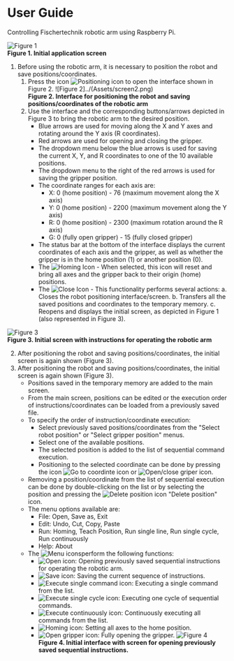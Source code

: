 # User Guide

Controlling Fischertechnik robotic arm using Raspberry Pi.

![Figure 1](../Assets/screen1_empty.png)  
**Figure 1. Initial application screen**

1. Before using the robotic arm, it is necessary to position the robot and save positions/coordinates.
    1. Press the icon ![Positioning icon](../Assets/position_icon.png) to open the interface shown in Figure 2.
![Figure 2]../(Assets/screen2.png)  
**Figure 2. Interface for positioning the robot and saving positions/coordinates of the robotic arm**  
    1. Use the interface and the corresponding buttons/arrows depicted in Figure 3 to bring the robotic arm to the desired position.
        - Blue arrows are used for moving along the X and Y axes and rotating around the Y axis (R coordinates).
        - Red arrows are used for opening and closing the gripper.
        - The dropdown menu below the blue arrows is used for saving the current X, Y, and R coordinates to one of the 10 available positions.
        - The dropdown menu to the right of the red arrows is used for saving the gripper position.
        - The coordinate ranges for each axis are:
            - X: 0 (home position) - 76 (maximum movement along the X axis)
            - Y: 0 (home position) - 2200 (maximum movement along the Y axis)
            - R: 0 (home position) - 2300 (maximum rotation around the R axis)
            - G: 0 (fully open gripper) - 15 (fully closed gripper)
        - The status bar at the bottom of the interface displays the current coordinates of each axis and the gripper, as well as whether the gripper is in the home position (1) or another position (0).
        - The ![Homing Icon](../ButtonGraphics/search.png) - When selected, this icon will reset and bring all axes and the gripper back to their origin (home) positions.
        - The ![Close Icon](../ButtonGraphics/agt_action_fail_256.png) - This functionality performs several actions:
                a. Closes the robot positioning interface/screen.
                b. Transfers all the saved positions and coordinates to the temporary memory.
                c. Reopens and displays the initial screen, as depicted in Figure 1 (also represented in Figure 3).

![Figure 3](../Assets/screen1_filled.png)  
**Figure 3. Initial screen with instructions for operating the robotic arm**

2. After positioning the robot and saving positions/coordinates, the initial screen is again shown (Figure 3).
2. After positioning the robot and saving positions/coordinates, the initial screen is again shown (Figure 3).
    - Positions saved in the temporary memory are added to the main screen.
    - From the main screen, positions can be edited or the execution order of instructions/coordinates can be loaded from a previously saved file.
    - To specify the order of instruction/coordinate execution:
        - Select previously saved positions/coordinates from the "Select robot position" or "Select gripper position" menus.
        - Select one of the available positions.
        - The selected position is added to the list of sequential command execution.
        - Positioning to the selected coordinate can be done by pressing the icon ![Go to coordinte icon](../ButtonGraphics/03_robot.png) or ![Open/close griper icon](../ButtonGraphics/06_robot.png).
    - Removing a position/coordinate from the list of sequential execution can be done by double-clicking on the list or by selecting the position and pressing the ![Delete position icon](../ButtonGraphics/hitchhikeguidetogalaxy1_close.png) "Delete position" icon.
    - The menu options available are:
        - File: Open, Save as, Exit
        - Edit: Undo, Cut, Copy, Paste
        - Run: Homing, Teach Position, Run single line, Run single cycle, Run continuously
        - Help: About
    - The ![Menu icons](../Assets/menu.png)perform the following functions:
        - ![Open icon](../ButtonGraphics/folder_yellow_open.png): Opening previously saved sequential instructions for operating the robotic arm.
        - ![Save icon](../ButtonGraphics/save.png): Saving the current sequence of instructions.
        - ![Execute single command icon](../ButtonGraphics/arrow_stop_down.png): Executing a single command from the list.
        - ![Execute single cycle icon](../ButtonGraphics/arrow_down_1.png): Executing one cycle of sequential commands.
        - ![Execute continuously icon](../ButtonGraphics/arrow_circle_down.png): Continuously executing all commands from the list.
        - ![Homing icon](../ButtonGraphics/search.png): Setting all axes to the home position.
        - ![Open gripper icon](../ButtonGraphics/rightleft2red.png): Fully opening the gripper.
    ![Figure 4](../Assets/screen1_open.png)  
    **Figure 4. Initial interface with screen for opening previously saved sequential instructions.**